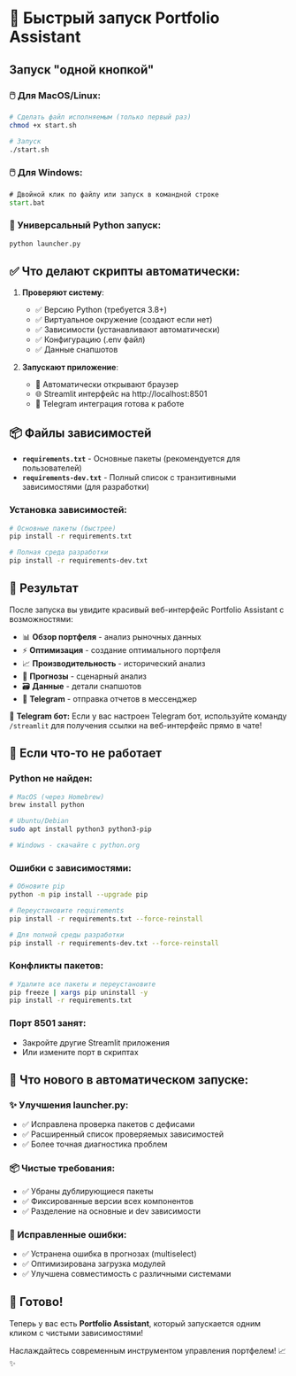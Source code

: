 # 🚀 Быстрый запуск Portfolio Assistant

## Запуск "одной кнопкой"

### 🖱️ Для MacOS/Linux:
```bash
# Сделать файл исполняемым (только первый раз)
chmod +x start.sh

# Запуск
./start.sh
```

### 🖱️ Для Windows:
```cmd
# Двойной клик по файлу или запуск в командной строке
start.bat
```

### 🐍 Универсальный Python запуск:
```bash
python launcher.py
```

## ✅ Что делают скрипты автоматически:

1. **Проверяют систему**:
   - ✅ Версию Python (требуется 3.8+)
   - ✅ Виртуальное окружение (создают если нет)
   - ✅ Зависимости (устанавливают автоматически)
   - ✅ Конфигурацию (.env файл)
   - ✅ Данные снапшотов

2. **Запускают приложение**:
   - 🚀 Автоматически открывают браузер
   - 🌐 Streamlit интерфейс на http://localhost:8501
   - 📱 Telegram интеграция готова к работе

## 📦 Файлы зависимостей

- **`requirements.txt`** - Основные пакеты (рекомендуется для пользователей)
- **`requirements-dev.txt`** - Полный список с транзитивными зависимостями (для разработки)

### Установка зависимостей:
```bash
# Основные пакеты (быстрее)
pip install -r requirements.txt

# Полная среда разработки
pip install -r requirements-dev.txt
```

## 🎯 Результат

После запуска вы увидите красивый веб-интерфейс Portfolio Assistant с возможностями:

- 📊 **Обзор портфеля** - анализ рыночных данных
- ⚡ **Оптимизация** - создание оптимального портфеля  
- 📈 **Производительность** - исторический анализ
- 🔮 **Прогнозы** - сценарный анализ
- 🗃️ **Данные** - детали снапшотов
- 📱 **Telegram** - отправка отчетов в мессенджер

💬 **Telegram бот:** Если у вас настроен Telegram бот, используйте команду `/streamlit` для получения ссылки на веб-интерфейс прямо в чате!

## 🔧 Если что-то не работает

### Python не найден:
```bash
# MacOS (через Homebrew)
brew install python

# Ubuntu/Debian
sudo apt install python3 python3-pip

# Windows - скачайте с python.org
```

### Ошибки с зависимостями:
```bash
# Обновите pip
python -m pip install --upgrade pip

# Переустановите requirements
pip install -r requirements.txt --force-reinstall

# Для полной среды разработки
pip install -r requirements-dev.txt --force-reinstall
```

### Конфликты пакетов:
```bash
# Удалите все пакеты и переустановите
pip freeze | xargs pip uninstall -y
pip install -r requirements.txt
```

### Порт 8501 занят:
- Закройте другие Streamlit приложения
- Или измените порт в скриптах

## 🚀 Что нового в автоматическом запуске:

### ✨ Улучшения launcher.py:
- ✅ Исправлена проверка пакетов с дефисами
- ✅ Расширенный список проверяемых зависимостей
- ✅ Более точная диагностика проблем

### 📦 Чистые требования:
- ✅ Убраны дублирующиеся пакеты
- ✅ Фиксированные версии всех компонентов
- ✅ Разделение на основные и dev зависимости

### 🔧 Исправленные ошибки:
- ✅ Устранена ошибка в прогнозах (multiselect)
- ✅ Оптимизирована загрузка модулей
- ✅ Улучшена совместимость с различными системами

## 🎉 Готово!

Теперь у вас есть **Portfolio Assistant**, который запускается одним кликом с чистыми зависимостями! 

Наслаждайтесь современным инструментом управления портфелем! 📈✨ 